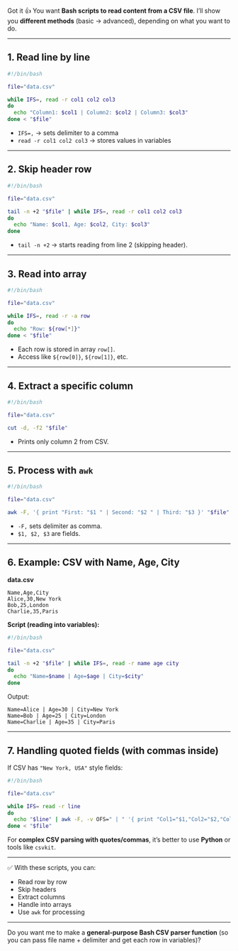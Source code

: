 Got it 👍 You want **Bash scripts to read content from a CSV file**.
I’ll show you **different methods** (basic → advanced), depending on what you want to do.

---

## 1. Read line by line

```bash
#!/bin/bash

file="data.csv"

while IFS=, read -r col1 col2 col3
do
  echo "Column1: $col1 | Column2: $col2 | Column3: $col3"
done < "$file"
```

* `IFS=,` → sets delimiter to a comma
* `read -r col1 col2 col3` → stores values in variables

---

## 2. Skip header row

```bash
#!/bin/bash

file="data.csv"

tail -n +2 "$file" | while IFS=, read -r col1 col2 col3
do
  echo "Name: $col1, Age: $col2, City: $col3"
done
```

* `tail -n +2` → starts reading from line 2 (skipping header).

---

## 3. Read into array

```bash
#!/bin/bash

file="data.csv"

while IFS=, read -r -a row
do
  echo "Row: ${row[*]}"
done < "$file"
```

* Each row is stored in array `row[]`.
* Access like `${row[0]}`, `${row[1]}`, etc.

---

## 4. Extract a specific column

```bash
#!/bin/bash

file="data.csv"

cut -d, -f2 "$file"
```

* Prints only column 2 from CSV.

---

## 5. Process with `awk`

```bash
#!/bin/bash

file="data.csv"

awk -F, '{ print "First: "$1 " | Second: "$2 " | Third: "$3 }' "$file"
```

* `-F,` sets delimiter as comma.
* `$1, $2, $3` are fields.

---

## 6. Example: CSV with Name, Age, City

**data.csv**

```
Name,Age,City
Alice,30,New York
Bob,25,London
Charlie,35,Paris
```

**Script (reading into variables):**

```bash
#!/bin/bash

file="data.csv"

tail -n +2 "$file" | while IFS=, read -r name age city
do
  echo "Name=$name | Age=$age | City=$city"
done
```

Output:

```
Name=Alice | Age=30 | City=New York
Name=Bob | Age=25 | City=London
Name=Charlie | Age=35 | City=Paris
```

---

## 7. Handling quoted fields (with commas inside)

If CSV has `"New York, USA"` style fields:

```bash
#!/bin/bash

file="data.csv"

while IFS= read -r line
do
  echo "$line" | awk -F, -v OFS=" | " '{ print "Col1="$1,"Col2="$2,"Col3="$3 }'
done < "$file"
```

For **complex CSV parsing with quotes/commas**, it’s better to use **Python** or tools like `csvkit`.

---

✅ With these scripts, you can:

* Read row by row
* Skip headers
* Extract columns
* Handle into arrays
* Use `awk` for processing

---

Do you want me to make a **general-purpose Bash CSV parser function** (so you can pass file name + delimiter and get each row in variables)?
